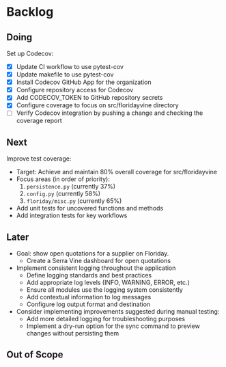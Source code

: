 # Backlog

## Doing

Set up Codecov:
- [x] Update CI workflow to use pytest-cov
- [x] Update makefile to use pytest-cov
- [x] Install Codecov GitHub App for the organization
- [x] Configure repository access for Codecov
- [x] Add CODECOV_TOKEN to GitHub repository secrets
- [x] Configure coverage to focus on src/floridayvine directory
- [ ] Verify Codecov integration by pushing a change and checking the coverage report

## Next

Improve test coverage:
- Target: Achieve and maintain 80% overall coverage for src/floridayvine
- Focus areas (in order of priority):
  1. `persistence.py` (currently 37%)
  2. `config.py` (currently 58%)
  3. `floriday/misc.py` (currently 65%)
- Add unit tests for uncovered functions and methods
- Add integration tests for key workflows

## Later

* Goal: show open quotations for a supplier on Floriday.
  * Create a Serra Vine dashboard for open quotations
* Implement consistent logging throughout the application
  * Define logging standards and best practices
  * Add appropriate log levels (INFO, WARNING, ERROR, etc.)
  * Ensure all modules use the logging system consistently
  * Add contextual information to log messages
  * Configure log output format and destination
* Consider implementing improvements suggested during manual testing:
  * Add more detailed logging for troubleshooting purposes
  * Implement a dry-run option for the sync command to preview changes without persisting them

## Out of Scope
